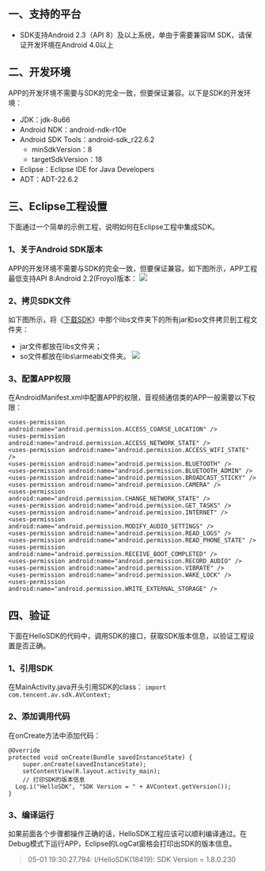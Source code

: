 ## 一、支持的平台
- SDK支持Android 2.3（API 8）及以上系统，单由于需要兼容IM SDK，请保证开发环境在Android 4.0以上

## 二、开发环境
APP的开发环境不需要与SDK的完全一致，但要保证兼容。以下是SDK的开发环境：
- JDK：jdk-8u66
- Android NDK：android-ndk-r10e
- Android SDK Tools：android-sdk_r22.6.2
	- minSdkVersion：8
	- targetSdkVersion：18
- Eclipse：Eclipse IDE for Java Developers
- ADT：ADT-22.6.2

## 三、Eclipse工程设置
下面通过一个简单的示例工程，说明如何在Eclipse工程中集成SDK。
### 1、关于Android SDK版本
APP的开发环境不需要与SDK的完全一致，但要保证兼容。如下图所示，APP工程最低支持API 8:Android 2.2(Froyo)版本：
![](https://mccdn.qcloud.com/static/img/29a545171c4479c8f255c25ef0629b8e/image.png)

### 2、拷贝SDK文件
如下图所示，将《[下载SDK](http://cloud.tencent.com/doc/product/268/%E4%B8%8B%E8%BD%BDSDK%EF%BC%88Android%EF%BC%89)》中那个libs文件夹下的所有jar和so文件拷贝到工程文件夹：
- jar文件都放在libs文件夹；
- so文件都放在libs\armeabi文件夹。
![](https://mccdn.qcloud.com/static/img/ba16e54bac3a2d284c81eaefe006621e/image.png)

### 3、配置APP权限
在AndroidManifest.xml中配置APP的权限，音视频通信类的APP一般需要以下权限：
```
<uses-permission android:name="android.permission.ACCESS_COARSE_LOCATION" />
<uses-permission android:name="android.permission.ACCESS_NETWORK_STATE" />
<uses-permission android:name="android.permission.ACCESS_WIFI_STATE" />
<uses-permission android:name="android.permission.BLUETOOTH" />
<uses-permission android:name="android.permission.BLUETOOTH_ADMIN" />
<uses-permission android:name="android.permission.BROADCAST_STICKY" />
<uses-permission android:name="android.permission.CAMERA" />
<uses-permission android:name="android.permission.CHANGE_NETWORK_STATE" />
<uses-permission android:name="android.permission.GET_TASKS" />
<uses-permission android:name="android.permission.INTERNET" />
<uses-permission android:name="android.permission.MODIFY_AUDIO_SETTINGS" />
<uses-permission android:name="android.permission.READ_LOGS" />
<uses-permission android:name="android.permission.READ_PHONE_STATE" />
<uses-permission android:name="android.permission.RECEIVE_BOOT_COMPLETED" />
<uses-permission android:name="android.permission.RECORD_AUDIO" />
<uses-permission android:name="android.permission.VIBRATE" />
<uses-permission android:name="android.permission.WAKE_LOCK" />
<uses-permission android:name="android.permission.WRITE_EXTERNAL_STORAGE" />
```

## 四、验证
下面在HelloSDK的代码中，调用SDK的接口，获取SDK版本信息，以验证工程设置是否正确。
### 1、引用SDK
在MainActivity.java开头引用SDK的class：
`import com.tencent.av.sdk.AVContext;`

### 2、添加调用代码
在onCreate方法中添加代码：
```
@Override
protected void onCreate(Bundle savedInstanceState) {
	super.onCreate(savedInstanceState);		
	setContentView(R.layout.activity_main);
	// 打印SDK的版本信息
  Log.i("HelloSDK", "SDK Version = " + AVContext.getVersion());
}
```
### 3、编译运行
如果前面各个步骤都操作正确的话，HelloSDK工程应该可以顺利编译通过。在Debug模式下运行APP，Eclipse的LogCat窗格会打印出SDK的版本信息。
> 05-01 19:30:27.794: I/HelloSDK(18419): SDK Version = 1.8.0.230




